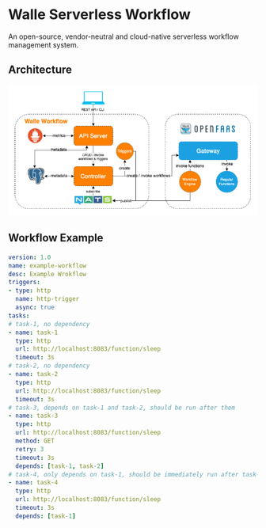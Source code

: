 # Walle Serverless Workflow

An open-source, vendor-neutral and cloud-native serverless workflow management system.

## Architecture

![Architecture Diagram](./Architecture.png)

## Workflow Example
```yaml
version: 1.0
name: example-workflow
desc: Example Wrokflow
triggers:
- type: http
  name: http-trigger
  async: true
tasks:
# task-1, no dependency
- name: task-1
  type: http
  url: http://localhost:8083/function/sleep
  timeout: 3s
# task-2, no dependency
- name: task-2
  type: http
  url: http://localhost:8083/function/sleep
  timeout: 3s
# task-3, depends on task-1 and task-2, should be run after them
- name: task-3
  type: http
  url: http://localhost:8083/function/sleep
  method: GET
  retry: 3
  timeout: 3s
  depends: [task-1, task-2]
# task-4, only depends on task-1, should be immediately run after task-1
- name: task-4
  type: http
  url: http://localhost:8083/function/sleep
  timeout: 3s
  depends: [task-1]
```